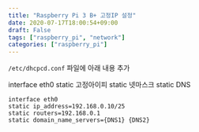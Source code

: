 ```yaml
---
title: "Raspberry Pi 3 B+ 고정IP 설정"
date: 2020-07-17T18:00:54+09:00
draft: False
tags: ["raspberry_pi", "network"]
categories: ["raspberry_pi"]
---
```


`/etc/dhcpcd.conf` 파일에 아래 내용 추가

interface eth0
static 고정아이피
static 넷마스크
static DNS

```
interface eth0
static ip_address=192.168.0.10/25
static routers=192.168.0.1
static domain_name_servers={DNS1} {DNS2}
```

